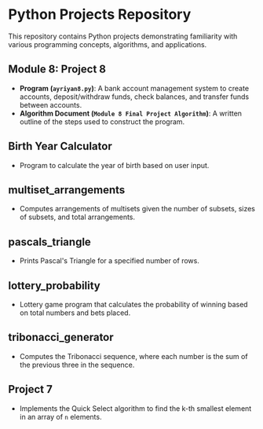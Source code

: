 # Python Projects Repository

This repository contains Python projects demonstrating familiarity with various programming concepts, algorithms, and applications.

## **Module 8: Project 8**
- **Program (`ayriyan8.py`)**: A bank account management system to create accounts, deposit/withdraw funds, check balances, and transfer funds between accounts.
- **Algorithm Document (`Module 8 Final Project Algorithm`)**: A written outline of the steps used to construct the program.

## **Birth Year Calculator**
- Program to calculate the year of birth based on user input.

## **multiset_arrangements**
- Computes arrangements of multisets given the number of subsets, sizes of subsets, and total arrangements.

## **pascals_triangle**
- Prints Pascal's Triangle for a specified number of rows.

## **lottery_probability**
- Lottery game program that calculates the probability of winning based on total numbers and bets placed.

## **tribonacci_generator**
- Computes the Tribonacci sequence, where each number is the sum of the previous three in the sequence.

## **Project 7**
- Implements the Quick Select algorithm to find the k-th smallest element in an array of `n` elements.
